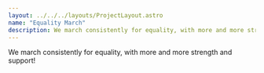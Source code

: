 ```yaml
---
layout: ../../../layouts/ProjectLayout.astro
name: "Equality March"
description: We march consistently for equality, with more and more strength and support!
---
```


We march consistently for equality, with more and more strength and support!
